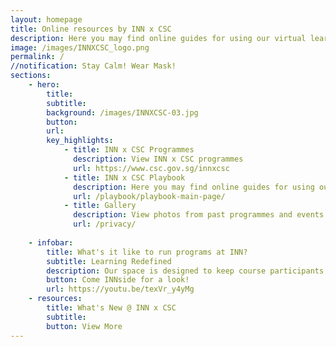 ```yaml
---
layout: homepage
title: Online resources by INN x CSC
description: Here you may find online guides for using our virtual learning studios, green room, and a playbook of ideas for face-to-face and virtual facilitation. 
image: /images/INNXCSC_logo.png
permalink: /
//notification: Stay Calm! Wear Mask!
sections:
    - hero:
        title: 
        subtitle:   
        background: /images/INNXCSC-03.jpg
        button:
        url:
        key_highlights:
            - title: INN x CSC Programmes
              description: View INN x CSC programmes
              url: https://www.csc.gov.sg/innxcsc
            - title: INN x CSC Playbook
              description: Here you may find online guides for using our virtual learning studios, green room, and a playbook of ideas for face-to-face and virtual facilitation.
              url: /playbook/playbook-main-page/
            - title: Gallery
              description: View photos from past programmes and events
              url: /privacy/
              
    - infobar:
        title: What's it like to run programs at INN?
        subtitle: Learning Redefined
        description: Our space is designed to keep course participants actively engaged throughout a programme. We have a makerspace for them to experiment with ideas and create prototypes, self-help vending machines to encourage conversations, fully customizable rooms with modular furniture and walls, and reflection pods for individual/pair work. 
        button: Come INNside for a look!
        url: https://youtu.be/texVr_y4yMg
    - resources:
        title: What's New @ INN x CSC
        subtitle: 
        button: View More
---
```

